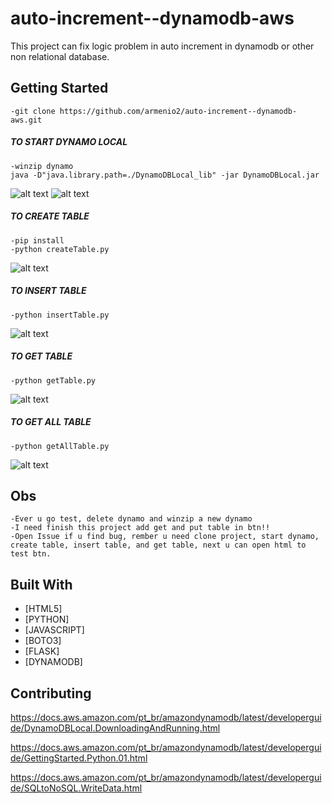 # auto-increment--dynamodb-aws

This project can fix logic problem in auto increment in dynamodb or other non relational database.

<!--![alt text](https://i.imgur.com/gWZf41Z.jpg)-->

## Getting Started

``` 
-git clone https://github.com/armenio2/auto-increment--dynamodb-aws.git

```

##### TO START DYNAMO LOCAL
``` 
-winzip dynamo
java -D"java.library.path=./DynamoDBLocal_lib" -jar DynamoDBLocal.jar

```

![alt text](https://i.imgur.com/WA9LvGn.png)
![alt text](https://i.imgur.com/XeFGxza.png)

##### TO CREATE TABLE
```
-pip install
-python createTable.py

```
![alt text](https://i.imgur.com/bWVbB6U.png)

##### TO INSERT TABLE
``` 
-python insertTable.py

```
![alt text](https://i.imgur.com/LrLw68Q.png)

##### TO GET TABLE
``` 
-python getTable.py

```
![alt text](https://i.imgur.com/y4uVA9B.png)

##### TO GET ALL TABLE
``` 
-python getAllTable.py

```
![alt text](https://i.imgur.com/LJNEDWQ.png)

## Obs

```
-Ever u go test, delete dynamo and winzip a new dynamo
-I need finish this project add get and put table in btn!!
-Open Issue if u find bug, rember u need clone project, start dynamo, create table, insert table, and get table, next u can open html to test btn.
```

## Built With

* [HTML5]
* [PYTHON]
* [JAVASCRIPT]
* [BOTO3]
* [FLASK]
* [DYNAMODB]

## Contributing

https://docs.aws.amazon.com/pt_br/amazondynamodb/latest/developerguide/DynamoDBLocal.DownloadingAndRunning.html

https://docs.aws.amazon.com/pt_br/amazondynamodb/latest/developerguide/GettingStarted.Python.01.html

https://docs.aws.amazon.com/pt_br/amazondynamodb/latest/developerguide/SQLtoNoSQL.WriteData.html